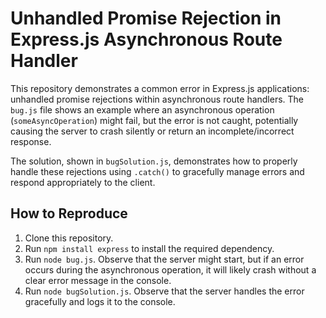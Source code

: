 # Unhandled Promise Rejection in Express.js Asynchronous Route Handler

This repository demonstrates a common error in Express.js applications:  unhandled promise rejections within asynchronous route handlers.  The `bug.js` file shows an example where an asynchronous operation (`someAsyncOperation`) might fail, but the error is not caught, potentially causing the server to crash silently or return an incomplete/incorrect response.

The solution, shown in `bugSolution.js`, demonstrates how to properly handle these rejections using `.catch()` to gracefully manage errors and respond appropriately to the client.

## How to Reproduce

1. Clone this repository.
2. Run `npm install express` to install the required dependency.
3. Run `node bug.js`.  Observe that the server might start, but if an error occurs during the asynchronous operation, it will likely crash without a clear error message in the console.
4. Run `node bugSolution.js`.  Observe that the server handles the error gracefully and logs it to the console.